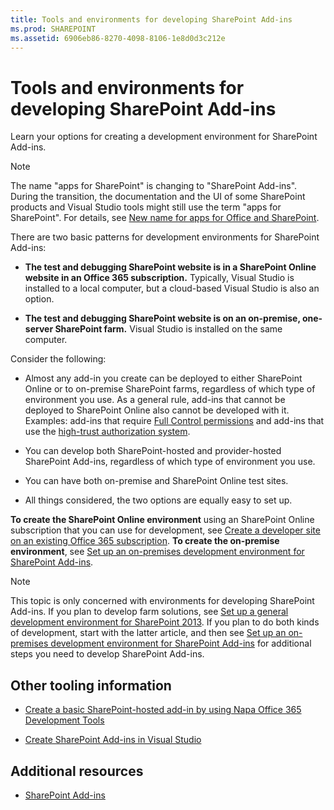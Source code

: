 ```yaml
---
title: Tools and environments for developing SharePoint Add-ins
ms.prod: SHAREPOINT
ms.assetid: 6906eb86-8270-4098-8106-1e8d0d3c212e
---
```



# Tools and environments for developing SharePoint Add-ins
Learn your options for creating a development environment for SharePoint Add-ins.
> [!NOTE]
> The name "apps for SharePoint" is changing to "SharePoint Add-ins". During the transition, the documentation and the UI of some SharePoint products and Visual Studio tools might still use the term "apps for SharePoint". For details, see  [New name for apps for Office and SharePoint](new-name-for-apps-for-sharepoint.md#bk_newname). 
  
    
    

There are two basic patterns for development environments for SharePoint Add-ins:
- **The test and debugging SharePoint website is in a SharePoint Online website in an Office 365 subscription.** Typically, Visual Studio is installed to a local computer, but a cloud-based Visual Studio is also an option.
    
  
- **The test and debugging SharePoint website is on an on-premise, one-server SharePoint farm.** Visual Studio is installed on the same computer.
    
  
Consider the following:
- Almost any add-in you create can be deployed to either SharePoint Online or to on-premise SharePoint farms, regardless of which type of environment you use. As a general rule, add-ins that cannot be deployed to SharePoint Online also cannot be developed with it. Examples: add-ins that require  [Full Control permissions](add-in-permissions-in-sharepoint-2013.md) and add-ins that use the [high-trust authorization system](creating-sharepoint-add-ins-that-use-high-trust-authorization.md).
    
  
- You can develop both SharePoint-hosted and provider-hosted SharePoint Add-ins, regardless of which type of environment you use.
    
  
- You can have both on-premise and SharePoint Online test sites.
    
  
- All things considered, the two options are equally easy to set up.
    
  
 **To create the SharePoint Online environment** using an SharePoint Online subscription that you can use for development, see [Create a developer site on an existing Office 365 subscription](create-a-developer-site-on-an-existing-office-365-subscription.md). **To create the on-premise environment**, see [Set up an on-premises development environment for SharePoint Add-ins](set-up-an-on-premises-development-environment-for-sharepoint-add-ins.md).
> [!NOTE]
> This topic is only concerned with environments for developing SharePoint Add-ins. If you plan to develop farm solutions, see  [Set up a general development environment for SharePoint 2013](http://msdn.microsoft.com/library/08e4e4e1-d960-43fa-85df-f3c279ed6927%28Office.15%29.aspx). If you plan to do both kinds of development, start with the latter article, and then see  [Set up an on-premises development environment for SharePoint Add-ins](set-up-an-on-premises-development-environment-for-sharepoint-add-ins.md) for additional steps you need to develop SharePoint Add-ins.
  
    
    


## Other tooling information


-  [Create a basic SharePoint-hosted add-in by using Napa Office 365 Development Tools](create-a-basic-sharepoint-hosted-add-in-by-using-napa-office-365-development-too.md)
    
  
-  [Create SharePoint Add-ins in Visual Studio](create-sharepoint-add-ins-in-visual-studio.md)
    
  

## Additional resources
<a name="bk_addresources"> </a>


-  [SharePoint Add-ins](sharepoint-add-ins.md)
    
  

